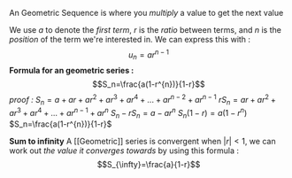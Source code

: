 An Geometric Sequence is where you *multiply* a value to get the next value   

We use $a$ to denote the *first term*, $r$ is the *ratio* between terms, and $n$ is the *position* of the term we're interested in. We can express this with :$$u_n=ar^{n-1}$$
**Formula for an geometric series :**$$S_n=\frac{a(1-r^{n})}{1-r}$$*proof :*
$S_n=a+ar+ar^{2}+ar^{3}+ar^{4}+...+ar^{n-2}+ar^{n-1}$
$rS_n=ar+ar^{2}+ar^{3}+ar^{4}+...+ar^{n-1}+ar^{n}$
$S_n-rS_{n}= a-ar^{n}$
$S_n(1-r)= a(1-r^{n})$
$S_n=\frac{a(1-r^{n})}{1-r}$

**Sum to infinity**
A [[Geometric]] series is convergent when $|r|<1$, we can work out *the value it converges towards* by using this formula :$$S_{\infty}=\frac{a}{1-r}$$
